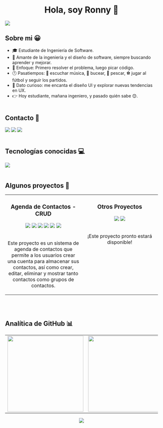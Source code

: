 <div>
  <h1 align="center"> Hola, soy Ronny 👋 </h1>
</div>
<img src="https://i.ibb.co/8DnyJZd/Mi-Portada-Git-Hub.png">
<br> </b>


## Sobre mi 😀
- 🎓 Estudiante de Ingeniería de Software.
- 💖 Amante de la ingeniería y el diseño de software, siempre buscando aprender y mejorar.
- 🧠 Enfoque: Primero resolver el problema, luego picar código.
- 🕛 Pasatiempos: 🎵 escuchar música, 🌊 bucear, 🎣 pescar, ⚽ jugar al fútbol y seguir los partidos.
- 👀 Dato curioso: me encanta el diseño UI y explorar nuevas tendencias en UX.
- 👉 Hoy estudiante, mañana ingeniero, y pasado quién sabe 😊.
<br> </br>


## Contacto 📨
<a href="mailto:ronnycito.dev@gmail.com" target="_blank"><img src="https://skillicons.dev/icons?i=gmail"></a>
<a href="https://www.linkedin.com/in/ronnytito" target="_blank" ><img src="https://skillicons.dev/icons?i=linkedin"></a>
<a href="https://x.com/RonnyTito_" target="_blank"><img src="https://skillicons.dev/icons?i=twitter"></a>
<br> </br>


## Tecnologías conocidas 💻
<img src="https://skillicons.dev/icons?i=html,css,js,php,mysql,java,py,vscode,linux">
<br> </br>


## Algunos proyectos 🧱
<table>
  <tr>
    <td width="50%" valign="top">
      <h3 align="center"> Agenda de Contactos - CRUD </h3>
      <div align="center">
        <img src="https://i.ibb.co/bgWzVSg/CRUD-Agenda-Contactos.png" border="0">
        <img src="https://img.shields.io/badge/HTML-E34F26?logo=html5&logoColor=white&style=for-the-badge">
        <img src="https://img.shields.io/badge/CSS-1572B6?logo=css3&logoColor=white&style=for-the-badge">
        <img src="https://img.shields.io/badge/JS-F7DF1E?logo=JavaScript&logoColor=white&style=for-the-badge">
        <img src="https://img.shields.io/badge/PHP-777BB4?logo=PHP&logoColor=white&style=for-the-badge">
        <img src="https://img.shields.io/badge/MYSQL-4479A1?logo=MySQL&logoColor=white&style=for-the-badge">
        <br> </br>
        <p> Este proyecto es un sistema de agenda de contactos que permite a los usuarios crear una cuenta para almacenar sus contactos, así como crear, editar, eliminar y mostrar tanto contactos como grupos de contactos. </p>
      </div>
   </td>
   <td width="50%" valign="top">
      <h3 align="center"> Otros Proyectos </h3>
      <div align="center"> 
        <img src="https://i.ibb.co/Q8r0kMk/Nuevos-Proyectos-Git-Hub.png" border="0">
        <img src="https://img.shields.io/badge/PRONTO DISPONIBLE-FF880F?logo=slickpic&logoColor=white&style=for-the-badge">
        <br> </br>
        <p> ¡Este proyecto pronto estará disponible! </p>
      </div>
   </td>
  </tr> 
</table>
<br> </br>


## Analítica de GitHub 📊
<table>
  <tr>
    <td>
      <img src="https://github-readme-stats-eight-theta.vercel.app/api?username=RonnyTito-Dev&show_icons=true&theme=algolia&include_all_commits=true&count_private=true" style="height: 250px;"/>
    </td>
    <td>
      <img src="https://github-readme-stats-eight-theta.vercel.app/api/top-langs/?username=RonnyTito-Dev&layout=compact&langs_count=8&theme=algolia" style="height: 250px;"/>
    </td>
  </tr>
</table>

<!-- Grafico de contribuciones -->
<div align="center">
    <img src="https://github-readme-activity-graph.vercel.app/graph?username=RonnyTito-Dev&bg_color=011627&color=79d3c3&line=c792ea&point=ffeb95&area=true&hide_border=false" border-radius="15">
</div>


<!-- **RonnyTito-Dev/RonnyTito-Dev** is a ✨ _special_ ✨ repository because its `README.md` (this file) appears on your GitHub profile.
Here are some ideas to get you started:
- 🔭 I’m currently working on ...
- 🌱 I’m currently learning ...
- 👯 I’m looking to collaborate on ...
- 🤔 I’m looking for help with ...
- 💬 Ask me about ...
- 📫 How to reach me: ...
- 😄 Pronouns: ...
- ⚡ Fun fact: ...
-->
